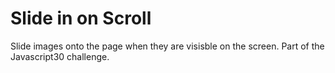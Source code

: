# Slide in on Scroll
Slide images onto the page when they are visisble on the screen. Part of the Javascript30 challenge.
